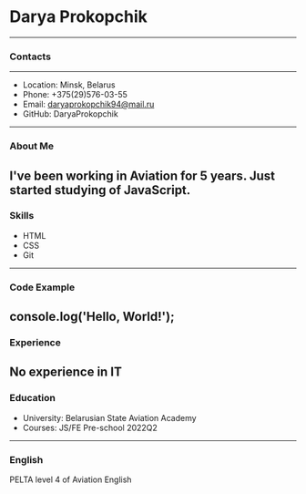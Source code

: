 # Darya Prokopchik
---
### Contacts
---
* Location: Minsk, Belarus
* Phone: +375(29)576-03-55
* Email: daryaprokopchik94@mail.ru
* GitHub: DaryaProkopchik
---
### About Me
I've been working in Aviation for 5 years. Just started studying of JavaScript.
---
### Skills
* HTML
* CSS
* Git
---
### Code Example
console.log('Hello, World!');
---
### Experience
No experience in IT
---
### Education
* University: Belarusian State Aviation Academy
* Courses: JS/FE Pre-school 2022Q2
---
### English
PELTA level 4 of Aviation English